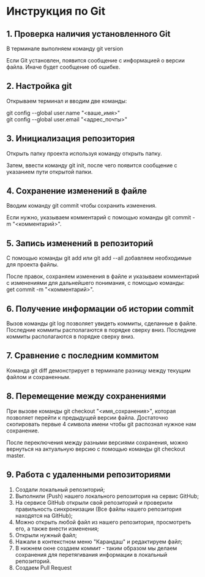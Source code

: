 # Инструкция по Git
## 1. Проверка наличия установленного Git
В терминале выполняем команду git version

Если Git установлен, появится сообщение с информацией о версии файла. Иначе будет сообщение об ошибке.

## 2. Настройка git
Открываем терминал и вводим две команды: 

git config --global user.name "<ваше_имя>"   
git config --global user.email "<адрес_почты>"

## 3. Инициализация репозитория
Открыть папку проекта используя команду открыть папку.

Затем, ввести команду git init, после чего появится сообщение с указанием пути открытой папки.

## 4. Сохранение изменений в файле
Вводим команду git commit чтобы сохранить изменения.

Если нужно, указываем комментарий с помощью команды git commit -m "<комментарий>".

## 5. Запись изменений в репозиторий
С помощью команды git add или git add --all добавляем необходимые для проекта файлы.

После правок, сохраняем изменения в файле и указываем комментарий с изменениями для дальнейшего понимания, с помощью команды:                        
get commit -m "<комментарий>".

## 6. Получение информации об истории commit
Вызов команды git log позволяет увидеть коммиты, сделанные в файле. 
Последние коммиты располагаются в порядке сверху вниз.
Последние коммиты располагаются в порядке сверху вниз.

## 7. Сравнение с последним коммитом
Команда git diff демонстрирует в терминале разницу между текущим файлом и сохраненным.

## 8. Перемещение между сохранениями
При вызове команды git checkout "<имя_сохранения>", которая позволяет перейти к предыдущей версии файла. Достаточно скопировать первые 4 символа имени чтобы git распознал нужное нам сохранение.

После переключения между разными версиями сохранения, можно вернуться на актуальную версию с помощью команды git checkout master.

## 9. Работа с удаленными репозиториями
1. Создали локальный репозиторий;
2. Выполнили (Push) нашего локального репозитория на сервис GitHub;
3. На сервисе GitHub открыли свой репозиторий и проверили правильность синхронизации (Все файлы нашего репозитория находятся на GitHub);
4. Можно открыть любой файл из нашего репозитория, просмотреть его, а также внести изменения;
5. Открыли нужный файл;
6. Нажали в контекстном меню "Карандаш" и редактируем файл;
7. В нижнем окне создаем коммит - таким образом мы делаем сохранения для перетягивания информации в локальный репозиторий.
8. Создаем Pull Request
